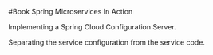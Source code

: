 #Book Spring Microservices In Action

Implementing a Spring Cloud Configuration Server.

Separating the service configuration from the service code.

